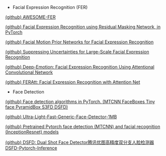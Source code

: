 * Facial Expression Recognition (FER)

[(github) AWESOME-FER](https://github.com/EvelynFan/AWESOME-FER)

[(github) Facial Expression Recognition using Residual Masking Network, in PyTorch](https://github.com/phamquiluan/ResidualMaskingNetwork)

[(github) Facial Motion Prior Networks for Facial Expression Recognition](https://github.com/donydchen/FMPN-FER)

[(github) Suppressing Uncertainties for Large-Scale Facial Expression Recognition](https://github.com/RainbowRui/Landmark-Driven-Facial-Expression-Recognition)

[(github) Deep-Emotion: Facial Expression Recognition Using Attentional Convolutional Network](https://github.com/omarsayed7/Deep-Emotion)

[(github) FERAtt: Facial Expression Recognition with Attention Net](https://github.com/pedrodiamel/ferattention)


* Face Detection

[(github) Face detection algorithms in PyTorch. (MTCNN FaceBoxes Tiny face PyramidBox S3FD DSFD)](https://github.com/cs-giung/face-detection-pytorch)

[(github) Ultra-Light-Fast-Generic-Face-Detector-1MB](https://github.com/Linzaer/Ultra-Light-Fast-Generic-Face-Detector-1MB)

[(github) Pretrained Pytorch face detection (MTCNN) and facial recognition (InceptionResnet) models](https://github.com/timesler/facenet-pytorch)

[(github) DSFD: Dual Shot Face Detector腾讯优图高精度双分支人脸检测器](https://github.com/Tencent/FaceDetection-DSFD) [DSFD-Pytorch-Inference](https://github.com/hukkelas/DSFD-Pytorch-Inference)
